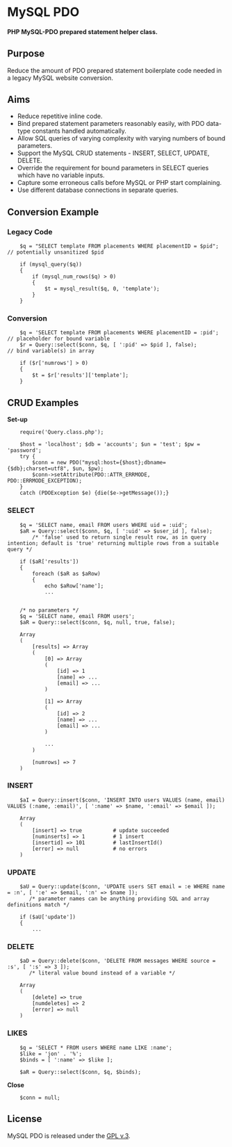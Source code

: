 
# MySQL PDO


#### PHP MySQL-PDO prepared statement helper class.


## Purpose

Reduce the amount of PDO prepared statement boilerplate code needed in a legacy MySQL website conversion.


## Aims

+ Reduce repetitive inline code.
+ Bind prepared statement parameters reasonably easily, with PDO data-type constants handled automatically.
+ Allow SQL queries of varying complexity with varying numbers of bound parameters.
+ Support the MySQL CRUD statements - INSERT, SELECT, UPDATE, DELETE.
+ Override the requirement for bound parameters in SELECT queries which have no variable inputs.
+ Capture some erroneous calls before MySQL or PHP start complaining.
+ Use different database connections in separate queries.


## Conversion Example

### Legacy Code

        $q = "SELECT template FROM placements WHERE placementID = $pid"; // potentially unsanitized $pid

        if (mysql_query($q))
        {
            if (mysql_num_rows($q) > 0)
            {
                $t = mysql_result($q, 0, 'template');
            }
        }

### Conversion

        $q = 'SELECT template FROM placements WHERE placementID = :pid'; // placeholder for bound variable
        $r = Query::select($conn, $q, [ ':pid' => $pid ], false);        // bind variable(s) in array

        if ($r['numrows'] > 0)
        {
            $t = $r['results']['template'];
        }


## CRUD Examples

**Set-up**

        require('Query.class.php');

        $host = 'localhost'; $db = 'accounts'; $un = 'test'; $pw = 'password';
        try {
            $conn = new PDO("mysql:host={$host};dbname={$db};charset=utf8", $un, $pw);
            $conn->setAttribute(PDO::ATTR_ERRMODE, PDO::ERRMODE_EXCEPTION);
        }
        catch (PDOException $e) {die($e->getMessage());}


### SELECT

        $q = 'SELECT name, email FROM users WHERE uid = :uid';
        $aR = Query::select($conn, $q, [ ':uid' => $user_id ], false);
            /* 'false' used to return single result row, as in query intention; default is 'true' returning multiple rows from a suitable query */

        if ($aR['results'])
        {
            foreach ($aR as $aRow)
            {
                echo $aRow['name'];
                ...


        /* no parameters */
        $q = 'SELECT name, email FROM users';
        $aR = Query::select($conn, $q, null, true, false);

        Array
        (
            [results] => Array
            (
                [0] => Array
                (
                    [id] => 1
                    [name] => ...
                    [email] => ...
                )

                [1] => Array
                (
                    [id] => 2
                    [name] => ...
                    [email] => ...
                )

                ...
            )

            [numrows] => 7
        )


### INSERT

        $aI = Query::insert($conn, 'INSERT INTO users VALUES (name, email) VALUES (:name, :email)', [ ':name' => $name, ':email' => $email ]);

        Array
        (
            [insert] => true          # update succeeded
            [numinserts] => 1         # 1 insert
            [insertid] => 101         # lastInsertId()
            [error] => null           # no errors
        )


### UPDATE

        $aU = Query::update($conn, 'UPDATE users SET email = :e WHERE name = :n', [ ':e' => $email, ':n' => $name ]);
           /* parameter names can be anything providing SQL and array definitions match */

        if ($aU['update'])
        {
            ...


### DELETE

        $aD = Query::delete($conn, 'DELETE FROM messages WHERE source = :s', [ ':s' => 3 ]);
           /* literal value bound instead of a variable */

        Array
        (
            [delete] => true
            [numdeletes] => 2
            [error] => null
        )


### LIKES

        $q = 'SELECT * FROM users WHERE name LIKE :name';
        $like = 'jon' . '%';
        $binds = [ ':name' => $like ];

        $aR = Query::select($conn, $q, $binds);


**Close**

        $conn = null;


## License

MySQL PDO is released under the [GPL v.3](https://www.gnu.org/licenses/gpl-3.0.html).
